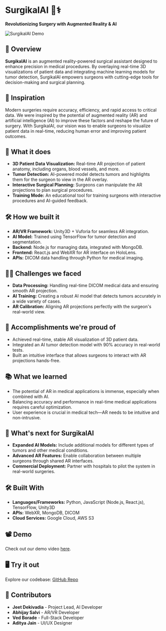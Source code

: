 # SurgikalAI 🧠⚕️

**Revolutionizing Surgery with Augmented Reality & AI**

![SurgikalAI Demo]([https://github.com/jeet-dekivadia/SurgikalAI/blob/main/logo.png](https://github.com/jeet-dekivadia/SurgeVue/blob/main/logo.png))

## 📖 Overview

**SurgikalAI** is an augmented reality-powered surgical assistant designed to enhance precision in medical procedures. By overlaying real-time 3D visualizations of patient data and integrating machine learning models for tumor detection, SurgikalAI empowers surgeons with cutting-edge tools for decision-making and surgical planning.

## 🚀 Inspiration

Modern surgeries require accuracy, efficiency, and rapid access to critical data. We were inspired by the potential of augmented reality (AR) and artificial intelligence (AI) to improve these factors and reshape the future of surgery. With SurgikalAI, our vision was to enable surgeons to visualize patient data in real-time, reducing human error and improving patient outcomes.

## 🎯 What it does

- **3D Patient Data Visualization:** Real-time AR projection of patient anatomy, including organs, blood vessels, and more.
- **Tumor Detection:** AI-powered model detects tumors and highlights them for the surgeon to view in the AR overlay.
- **Interactive Surgical Planning:** Surgeons can manipulate the AR projections to plan surgical procedures.
- **Training Mode:** An educational tool for training surgeons with interactive procedures and AI-guided feedback.

## 🛠 How we built it

- **AR/VR Framework:** Unity3D + Vuforia for seamless AR integration.
- **AI Model:** Trained using TensorFlow for tumor detection and segmentation.
- **Backend:** Node.js for managing data, integrated with MongoDB.
- **Frontend:** React.js and WebXR for AR interface on HoloLens.
- **APIs:** DICOM data handling through Python for medical imaging.

## 🧗‍♂️ Challenges we faced

- **Data Processing:** Handling real-time DICOM medical data and ensuring smooth AR projection.
- **AI Training:** Creating a robust AI model that detects tumors accurately in a wide variety of cases.
- **AR Calibration:** Aligning AR projections perfectly with the surgeon's real-world view.

## 🎉 Accomplishments we're proud of

- Achieved real-time, stable AR visualization of 3D patient data.
- Integrated an AI tumor detection model with 90% accuracy in real-world tests.
- Built an intuitive interface that allows surgeons to interact with AR projections hands-free.

## 📚 What we learned

- The potential of AR in medical applications is immense, especially when combined with AI.
- Balancing accuracy and performance in real-time medical applications requires careful optimization.
- User experience is crucial in medical tech—AR needs to be intuitive and non-intrusive.

## 🔮 What's next for SurgikalAI

- **Expanded AI Models:** Include additional models for different types of tumors and other medical conditions.
- **Advanced AR Features:** Enable collaboration between multiple surgeons through shared AR interfaces.
- **Commercial Deployment:** Partner with hospitals to pilot the system in real-world surgeries.

## 🛠 Built With

- **Languages/Frameworks:** Python, JavaScript (Node.js, React.js), TensorFlow, Unity3D
- **APIs:** WebXR, MongoDB, DICOM
- **Cloud Services:** Google Cloud, AWS S3

## 📽 Demo

Check out our demo video [here](https://).

## 🖥 Try it out

Explore our codebase: [GitHub Repo](https://github.com/jeet-dekivadia/SurgikalAI)

## 🤝 Contributors

- **Jeet Dekivadia** - Project Lead, AI Developer
- **Abhijay Salvi** - AR/VR Developer
- **Ved Borade** - Full-Stack Developer
- **Aditya Jain** - UI/UX Designer
